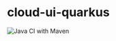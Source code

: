 # cloud-ui-quarkus

![Java CI with Maven](https://github.com/moewes/cloud-ui-quarkus/workflows/Java%20CI%20with%20Maven/badge.svg)
